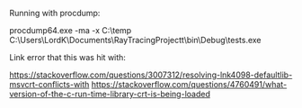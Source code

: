 
Running with procdump:

 procdump64.exe -ma -x C:\temp C:\Users\LordK\Documents\RayTracingProjectt\bin\Debug\tests.exe

Link error that this was hit with:

 https://stackoverflow.com/questions/3007312/resolving-lnk4098-defaultlib-msvcrt-conflicts-with
 https://stackoverflow.com/questions/4760491/what-version-of-the-c-run-time-library-crt-is-being-loaded

